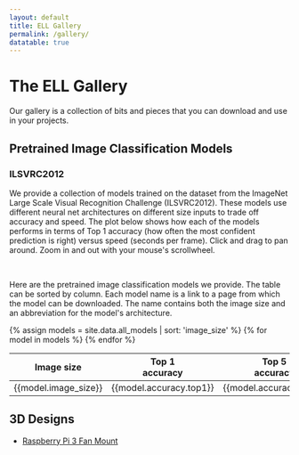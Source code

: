 ```yaml
---
layout: default
title: ELL Gallery
permalink: /gallery/
datatable: true
---
```


# The ELL Gallery

Our gallery is a collection of bits and pieces that you can download and use in your projects.

<div id='plot'></div>
<script>
var spec = {
  "$schema": "https://vega.github.io/schema/vega-lite/v2.json",
  "description": "A plot of accuracy versus performance",
  "width": 500, "height": 500,
  "data": {"values": {{site.data.all_models | jsonify}} },
  "mark": {"type":"point", "filled":true},
  "encoding": {
    "x": {"field": "secs_per_frame.pi3", "type": "quantitative", "axis": {"title": "Seconds per frame"} },
    "y": {"field": "accuracy.top1", "type": "quantitative", "axis": {"title": "Top 1 accuracy"}, "scale": {"zero": false} },
    "color": {"field": "image_size", "type": "nominal", "legend": {"title": "Image Size"} },
    "shape": {"field": "image_size", "type": "nominal"},
    "tooltip": {"field": "directory", "type": "ordinal"},
    "size": {"value": 100}
  }
}
vegaEmbed("#plot", spec, {actions:false})
</script>

## Pretrained Image Classification Models

### ILSVRC2012

We provide a collection of models trained on the dataset from the
ImageNet Large Scale Visual Recognition Challenge (ILSVRC2012). These
models use different neural net architectures on different size inputs
to trade off accuracy and speed. The plot below shows how each of the
models performs in terms of Top 1 accuracy (how often the most
confident prediction is right) versus speed (seconds per
frame). Click and drag to pan around. Zoom in and out with your
mouse's scrollwheel.

<div id='plot'></div>
<script>
var windowWidth = window.innerWidth
  || document.documentElement.clientWidth
  || document.body.clientWidth;
var width = Math.min(600, windowWidth-100), height=width-100;
var spec = {
  "$schema": "https://vega.github.io/schema/vega-lite/v2.json",
  "description": "A plot of accuracy versus performance",
  "width": width, "height": height,
  "autosize": {
    "type": "fit",
    "resize": true
  },
  "data": {"values": {{site.data.all_models | jsonify}} },
  "selection": {
    "filter": {
        "type": "single",
        "fields": ["image_size"],
        "bind": {"input": "select", "name": "Input size to highlight ", "options": ["", "64\u00d764", "128\u00d7128", "256\u00d7256"]},
    },
    "grid": { "type": "interval", "bind": "scales" }
  },
  "mark": {"type":"point", "filled":true},
  "encoding": {
    "x": {"field": "secs_per_frame.pi3", "type": "quantitative", "axis": {"title": "Seconds per frame"} },
    "y": {"field": "accuracy.top1", "type": "quantitative", "axis": {"title": "Top 1 accuracy"}, "scale": {"zero": false} },
    "color": {
      "condition": {
        "selection": "filter",
        "field": "image_size",
        "type": "nominal",
        "legend": {"title": "Image Size"}
      },
      "value": "rgba(100,100,100,0.2)"
    },
    "shape": {"field": "image_size", "type": "nominal"},
    "tooltip": {"field": "directory", "type": "ordinal"},
    "size": {"value": 100}
  }
}
vegaEmbed("#plot", spec, {actions:false})
</script>
<br>

Here are the pretrained image classification models we provide. The
table can be sorted by column. Each model name is a link to a page
from which the model can be downloaded. The name contains both the
image size and an abbreviation for the model's architecture.

<table class="table table-striped table-bordered table-auto datatable">
<thead>
<tr>
  <th>Image size</th>
  <th>Top 1<br>accuracy</th>
  <th>Top 5<br>accuracy</th>
  <th>Sec/frame<br>on a Pi3</th>
  <th>Model name</th>
</tr>
</thead>
{% assign models = site.data.all_models | sort: 'image_size' %}
{% for model in models %}
  <tr>
    <td>{{model.image_size}}</td>
    <td style="text-align: right">{{model.accuracy.top1}}</td>
    <td style="text-align: right">{{model.accuracy.top5}}</td>
    <td style="text-align: right">{{model.secs_per_frame.pi3}}</td>
    <td><a href="/ELL/gallery/ILSVRC2012/{{model.name}}.html">{{model.name}}</a></td>
  </tr>
{% endfor %}
</table>

## 3D Designs

* [Raspberry Pi 3 Fan Mount](/ELL/gallery/Raspberry-Pi-3-Fan-Mount)
